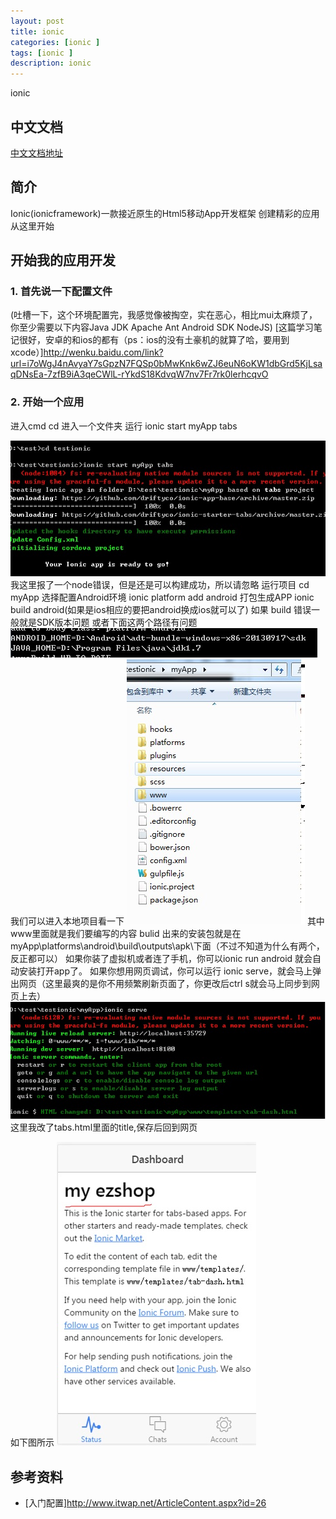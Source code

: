 ```yaml
---
layout: post
title: ionic
categories: [ionic ]
tags: [ionic ]
description: ionic
---
```



ionic

## 中文文档
[中文文档地址](http://www.ionic.wang/js_doc-index.html)




## 简介
Ionic(ionicframework)一款接近原生的Html5移动App开发框架 创建精彩的应用 从这里开始


## 开始我的应用开发

### 1. 首先说一下配置文件
(吐槽一下，这个环境配置完，我感觉像被掏空，实在恶心，相比mui太麻烦了，你至少需要以下内容Java JDK  Apache Ant Android SDK
  NodeJS)
[这篇学习笔记很好，安卓的和ios的都有（ps：ios的没有土豪机的就算了哈，要用到xcode）]http://wenku.baidu.com/link?url=i7oWgJ4nAvyaY7sGpzN7FQSp0bMwKnk6wZJ6euN6oKW1dbGrd5KjLsaqDNsEa-7zfB9iA3qeCWlL-rYkdS18KdvqW7nv7Fr7rk0lerhcqvO

### 2. 开始一个应用
进入cmd cd 进入一个文件夹 运行 ionic start myApp tabs

![这样就创建了一个项目](/images/ionic/start.jpg "start app")
我这里报了一个node错误，但是还是可以构建成功，所以请忽略
运行项目 cd myApp 
选择配置Android环境
ionic platform add android
打包生成APP
ionic build android(如果是ios相应的要把android换成ios就可以了)
如果 build 错误一般就是SDK版本问题
或者下面这两个路径有问题
![](/images/ionic/build.jpg "build app")
我们可以进入本地项目看一下
![](/images/ionic/tree.jpg " app tree")
其中www里面就是我们要编写的内容
bulid 出来的安装包就是在 myApp\platforms\android\build\outputs\apk\下面（不过不知道为什么有两个，反正都可以）
如果你装了虚拟机或者连了手机，你可以ionic run android
就会自动安装打开app了。
如果你想用网页调试，你可以运行 ionic serve，就会马上弹出网页（这里最爽的是你不用频繁刷新页面了，你更改后ctrl s就会马上同步到网页上去） 
![](/images/ionic/serve.jpg " app serve")
这里我改了tabs.html里面的title,保存后回到网页

如下图所示
![](/images/ionic/s_after.jpg " app s_after")



## 参考资料

* [入门配置]http://www.itwap.net/ArticleContent.aspx?id=26